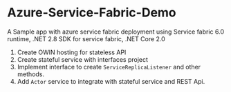 # Azure-Service-Fabric-Demo
A Sample app with azure service fabric deployment using Service fabric 6.0 runtime, .NET 2.8 SDK for service fabric, .NET Core 2.0

1. Create OWIN hosting for stateless API
2. Create stateful service with interfaces project
3. Implement interface to create `ServiceReplicaListener` and other methods.
4. Add `Actor` service to integrate with stateful service and REST Api.
